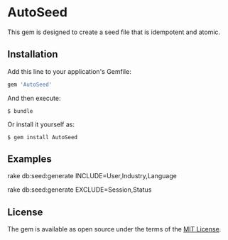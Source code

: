 # AutoSeed

This gem is designed to create a seed file that is idempotent and atomic.

## Installation

Add this line to your application's Gemfile:

```ruby
gem 'AutoSeed'
```
And then execute:

    $ bundle

Or install it yourself as:

    $ gem install AutoSeed

## Examples

rake db:seed:generate INCLUDE=User,Industry,Language

rake db:seed:generate EXCLUDE=Session,Status

## License

The gem is available as open source under the terms of the [MIT License](http://opensource.org/licenses/MIT).

